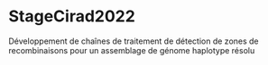 # StageCirad2022
Développement de chaînes de traitement de détection de zones de recombinaisons pour un assemblage de génome haplotype résolu
